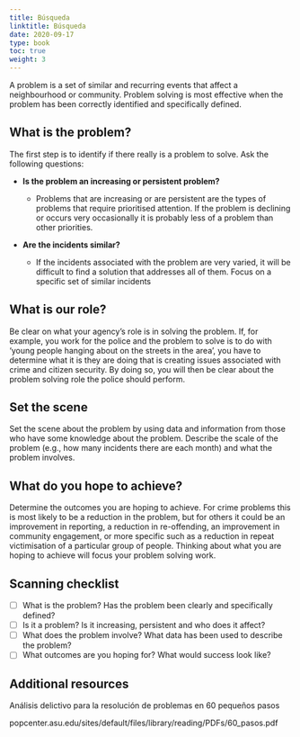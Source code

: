 ```yaml
---
title: Búsqueda
linktitle: Búsqueda
date: 2020-09-17
type: book
toc: true
weight: 3
---
```


A problem is a set of similar and recurring events that affect a neighbourhood or community. Problem solving is most effective when the problem has been correctly identified and specifically defined.

## What is the problem?

The first step is to identify if there really is a problem to solve. Ask the following questions:

- **Is the problem an increasing or persistent problem?**
	- Problems that are increasing or are persistent are the types of problems that require prioritised attention. If the problem is declining or occurs very occasionally it is probably less of a problem than other priorities.

- **Are the incidents similar?**
	- If the incidents associated with the problem are very varied, it will be difficult to find a solution that addresses all of them. Focus on a specific set of similar incidents

## What is our role?

Be clear on what your agency’s role is in solving the problem. If, for example, you work for the police and the problem to solve is to do with ‘young people hanging about on the streets in the area’, you have to determine what it is they are doing that is creating issues associated with crime and citizen security. By doing so, you will then be clear about the problem solving role the police should perform.

## Set the scene

Set the scene about the problem by using data and information from those who have some knowledge about the problem. Describe the scale of the problem (e.g., how many incidents there are each month) and what the problem involves.

## What do you hope to achieve?

Determine the outcomes you are hoping to achieve. For crime problems this is most likely to be a reduction in the problem, but for others it could be an improvement in reporting, a reduction in re-offending, an improvement in community engagement, or more specific such as a reduction in repeat victimisation of a particular group of people. Thinking about what you are hoping to achieve will focus your problem solving work.

## Scanning checklist

- [ ] What is the problem? Has the problem been clearly and specifically defined?
- [ ] Is it a problem? Is it increasing, persistent and who does it affect?
- [ ] What does the problem involve? What data has been used to describe the problem?
- [ ] What outcomes are you hoping for? What would success look like?

## Additional resources

Análisis delictivo para la resolución de problemas en 60 pequeños pasos

popcenter.asu.edu/sites/default/files/library/reading/PDFs/60_pasos.pdf
